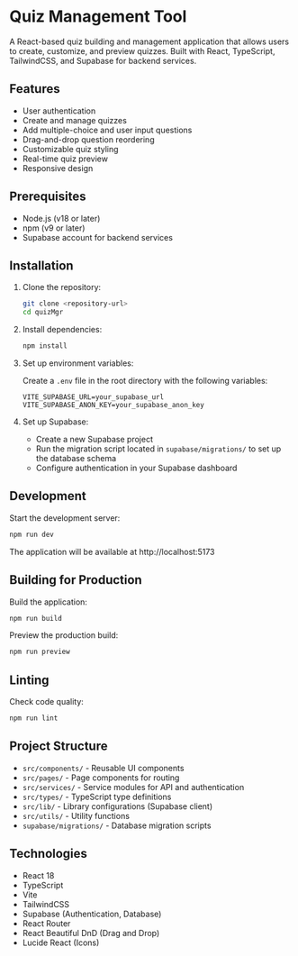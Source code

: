 # Quiz Management Tool

A React-based quiz building and management application that allows users to create, customize, and preview quizzes. Built with React, TypeScript, TailwindCSS, and Supabase for backend services.

## Features

- User authentication
- Create and manage quizzes
- Add multiple-choice and user input questions
- Drag-and-drop question reordering
- Customizable quiz styling
- Real-time quiz preview
- Responsive design

## Prerequisites

- Node.js (v18 or later)
- npm (v9 or later)
- Supabase account for backend services

## Installation

1. Clone the repository:
   ```bash
   git clone <repository-url>
   cd quizMgr
   ```

2. Install dependencies:
   ```bash
   npm install
   ```

3. Set up environment variables:
   
   Create a `.env` file in the root directory with the following variables:
   ```
   VITE_SUPABASE_URL=your_supabase_url
   VITE_SUPABASE_ANON_KEY=your_supabase_anon_key
   ```

4. Set up Supabase:
   - Create a new Supabase project
   - Run the migration script located in `supabase/migrations/` to set up the database schema
   - Configure authentication in your Supabase dashboard

## Development

Start the development server:
```bash
npm run dev
```

The application will be available at http://localhost:5173

## Building for Production

Build the application:
```bash
npm run build
```

Preview the production build:
```bash
npm run preview
```

## Linting

Check code quality:
```bash
npm run lint
```

## Project Structure

- `src/components/` - Reusable UI components
- `src/pages/` - Page components for routing
- `src/services/` - Service modules for API and authentication
- `src/types/` - TypeScript type definitions
- `src/lib/` - Library configurations (Supabase client)
- `src/utils/` - Utility functions
- `supabase/migrations/` - Database migration scripts

## Technologies

- React 18
- TypeScript
- Vite
- TailwindCSS
- Supabase (Authentication, Database)
- React Router
- React Beautiful DnD (Drag and Drop)
- Lucide React (Icons)

